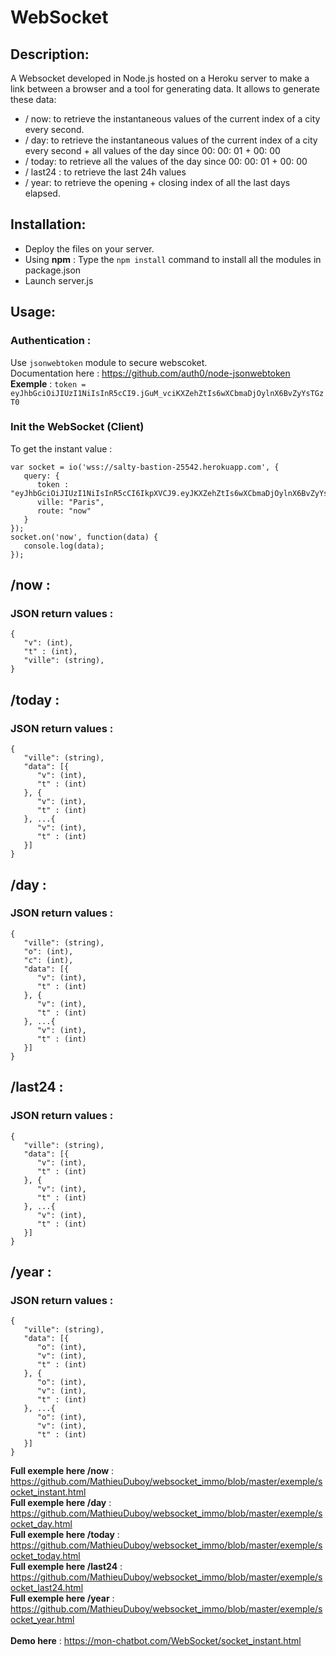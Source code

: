 # WebSocket 

## Description: 
A Websocket developed in Node.js hosted on a Heroku server to make a link between a browser and a tool for generating data. It allows to generate these data:

- / now: to retrieve the instantaneous values of the current index of a city every second.
- / day: to retrieve the instantaneous values of the current index of a city every second + all values of the day since 00: 00: 01 + 00: 00
- / today: to retrieve all the values of the day since 00: 00: 01 + 00: 00
- / last24 : to retrieve the last 24h values
- / year: to retrieve the opening + closing index of all the last days elapsed.

## Installation:
- Deploy the files on your server.
- Using **npm** : Type the `````npm install````` command to install all the modules in package.json
- Launch server.js

## Usage: 
### Authentication : 
Use `````jsonwebtoken````` module to secure webscoket. <br/>Documentation here : 
https://github.com/auth0/node-jsonwebtoken 
**Exemple** : `````token = eyJhbGciOiJIUzI1NiIsInR5cCI9.jGuM_vciKXZehZtIs6wXCbmaDjOylnX6BvZyYsTGzT0`````

### Init the WebSocket (Client)
To get the instant value : 
`````
var socket = io('wss://salty-bastion-25542.herokuapp.com', {
   query: {
      token : "eyJhbGciOiJIUzI1NiIsInR5cCI6IkpXVCJ9.eyJKXZehZtIs6wXCbmaDjOylnX6BvZyYsTGzT0",
      ville: "Paris",
      route: "now"
   }
});
socket.on('now', function(data) {
   console.log(data);
});
`````

## /now : 
### JSON return values : 
`````
{
   "v": (int),
   "t" : (int),
   "ville": (string),
}
`````

## /today : 
### JSON return values : 
`````
{
   "ville": (string),
   "data": [{
      "v": (int),
      "t" : (int)
   }, {
      "v": (int),
      "t" : (int)
   }, ...{
      "v": (int),
      "t" : (int)
   }]
}
`````
  
## /day : 
### JSON return values : 
`````
{
   "ville": (string),
   "o": (int),
   "c": (int),
   "data": [{
      "v": (int),
      "t" : (int)
   }, {
      "v": (int),
      "t" : (int)
   }, ...{
      "v": (int),
      "t" : (int)
   }]
}
`````

## /last24 : 
### JSON return values : 
`````
{
   "ville": (string),
   "data": [{
      "v": (int),
      "t" : (int)
   }, {
      "v": (int),
      "t" : (int)
   }, ...{
      "v": (int),
      "t" : (int)
   }]
}
`````
        
## /year : 
### JSON return values : 
`````
{
   "ville": (string),
   "data": [{
      "o": (int),
      "v": (int),
      "t" : (int)
   }, {
      "o": (int),
      "v": (int),
      "t" : (int)
   }, ...{
      "o": (int),
      "v": (int),
      "t" : (int)
   }]
}
`````

**Full exemple here /now** : https://github.com/MathieuDuboy/websocket_immo/blob/master/exemple/socket_instant.html<br />
**Full exemple here /day** : https://github.com/MathieuDuboy/websocket_immo/blob/master/exemple/socket_day.html<br />
**Full exemple here /today** : https://github.com/MathieuDuboy/websocket_immo/blob/master/exemple/socket_today.html<br />
**Full exemple here /last24** : https://github.com/MathieuDuboy/websocket_immo/blob/master/exemple/socket_last24.html<br />
**Full exemple here /year** : https://github.com/MathieuDuboy/websocket_immo/blob/master/exemple/socket_year.html<br /><br />
**Demo here** : https://mon-chatbot.com/WebSocket/socket_instant.html
